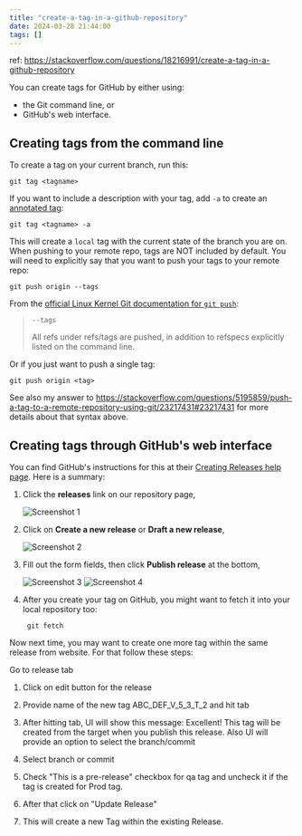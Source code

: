 ```yaml
---
title: "create-a-tag-in-a-github-repository"
date: 2024-03-28 21:44:00
tags: []
---
```

ref: https://stackoverflow.com/questions/18216991/create-a-tag-in-a-github-repository

You can create tags for GitHub by either using:

* the Git command line, or
* GitHub's web interface.

## Creating tags from the command line

To create a tag on your current branch, run this:

    git tag <tagname>

If you want to include a description with your tag, add `-a` to create an [annotated tag][1]:

    git tag <tagname> -a

This will create a `local` tag with the current state of the branch you are on. When pushing to your remote repo, tags are NOT included by default. You will need to explicitly say that you want to push your tags to your remote repo:

    git push origin --tags

From the [official Linux Kernel Git documentation for `git push`](https://www.kernel.org/pub/software/scm/git/docs/git-push.html):

>     --tags
> All refs under refs/tags are pushed, in addition to refspecs explicitly listed on the command line.

Or if you just want to push a single tag:

    git push origin <tag>

See also my answer to https://stackoverflow.com/questions/5195859/push-a-tag-to-a-remote-repository-using-git/23217431#23217431 for more details about that syntax above.

## Creating tags through GitHub's web interface

You can find GitHub's instructions for this at their [Creating Releases help page](https://help.github.com/articles/creating-releases). Here is a summary:

1. Click the **releases** link on our repository page,
 
   ![Screenshot 1][2]

2. Click on **Create a new release** or **Draft a new release**,

   ![Screenshot 2][3]

3. Fill out the form fields, then click **Publish release** at the bottom,

   ![Screenshot 3][4]
   ![Screenshot 4][5]

4. After you create your tag on GitHub, you might want to fetch it into your local repository too:

        git fetch

Now next time, you may want to create one more tag within the same release from website. For that follow these steps:

Go to release tab

1. Click on edit button for the release

2. Provide name of the new tag ABC_DEF_V_5_3_T_2 and hit tab

3. After hitting tab, UI will show this message: Excellent! This tag will be created from the target when you publish this release. Also UI will provide an option to select the branch/commit

4. Select branch or commit

5. Check "This is a pre-release" checkbox for qa tag and uncheck it if the tag is created for Prod tag.

6. After that click on "Update Release"

7. This will create a new Tag within the existing Release.

  [1]: https://stackoverflow.com/questions/11514075/what-is-the-difference-between-an-annotated-and-unannotated-tag
  [2]: http://i.stack.imgur.com/uHyjG.png
  [3]: http://i.stack.imgur.com/MMAgk.png
  [4]: http://i.stack.imgur.com/KArgA.png
  [5]: http://i.stack.imgur.com/QzIbj.png

